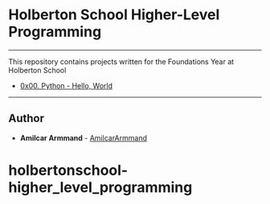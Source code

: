 # Holberton School Higher-Level Programming

---

This repository contains projects written for the Foundations Year at Holberton School

* [0x00. Python - Hello, World](./ )

---

## Author
* **Amilcar Armmand** - [AmilcarArmmand](https://github.com/AmilcarArmmand)
# holbertonschool-higher_level_programming
